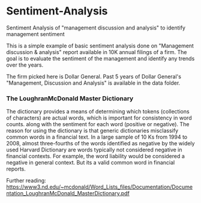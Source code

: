 # Sentiment-Analysis
Sentiment Analysis of "management discussion and analysis" to identify management sentiment

This is a simple example of basic sentiment analysis done on "Management discussion & analysis" report available in 10K annual filings of a firm. The goal is to evaluate the sentiment of the management and identify any trends over the years. 

The firm picked here is Dollar General. Past 5 years of Dollar General's "Management, Discussion and Analysis" is available in the data folder. 


### The LoughranMcDonald Master Dictionary
The dictionary provides a means of determining which tokens (collections of characters) are actual words, which is important for consistency in word counts. along with the sentiment for each word (positive or negative). The reason for using the dictionary is that generic dictionaries misclassify common words in a financial text. In a large sample of 10 Ks from 1994 to 2008, almost three-fourths of the words identified as negative by the widely used Harvard Dictionary are words typically not considered negative in financial contexts.
For example, the word liability would be considered a negative in general context. But its a valid common word in financial reports.

Further reading: https://www3.nd.edu/~mcdonald/Word_Lists_files/Documentation/Documentation_LoughranMcDonald_MasterDictionary.pdf
